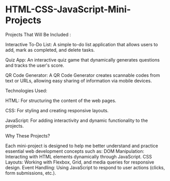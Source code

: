 # HTML-CSS-JavaScript-Mini-Projects

Projects That Will Be Included :

Interactive To-Do List: A simple to-do list application that allows users to add, mark as completed, and delete tasks.

Quiz App: An interactive quiz game that dynamically generates questions and tracks the user's score.

QR Code Generator: A QR Code Generator creates scannable codes from text or URLs, allowing easy sharing of information via mobile devices.

Technologies Used:

HTML: For structuring the content of the web pages.

CSS: For styling and creating responsive layouts.

JavaScript: For adding interactivity and dynamic functionality to the projects.

Why These Projects?

Each mini-project is designed to help me better understand and practice essential web development concepts such as:
DOM Manipulation: Interacting with HTML elements dynamically through JavaScript.
CSS Layouts: Working with Flexbox, Grid, and media queries for responsive design.
Event Handling: Using JavaScript to respond to user actions (clicks, form submissions, etc.).
